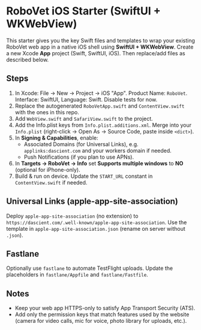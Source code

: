 
# RoboVet iOS Starter (SwiftUI + WKWebView)

This starter gives you the key Swift files and templates to wrap your existing RoboVet web app in a native iOS shell using **SwiftUI + WKWebView**. 
Create a new Xcode **App** project (Swift, SwiftUI, iOS). Then replace/add files as described below.

## Steps
1. In Xcode: File → New → Project → iOS "App". Product Name: `RoboVet`. Interface: SwiftUI, Language: Swift. Disable tests for now.
2. Replace the autogenerated `RoboVetApp.swift` and `ContentView.swift` with the ones in this repo.
3. Add `WebView.swift` and `SafariView.swift` to the project.
4. Add the Info.plist keys from `Info.plist.additions.xml`. Merge into your `Info.plist` (right-click → Open As → Source Code, paste inside `<dict>`).
5. In **Signing & Capabilities**, enable:
   - Associated Domains (for Universal Links), e.g. `applinks:dascient.com` and your workers domain if needed.
   - Push Notifications (if you plan to use APNs).
6. In **Targets → RoboVet → Info** set **Supports multiple windows** to **NO** (optional for iPhone-only).
7. Build & run on device. Update the `START_URL` constant in `ContentView.swift` if needed.

## Universal Links (apple-app-site-association)
Deploy `apple-app-site-association` (no extension) to `https://dascient.com/.well-known/apple-app-site-association`.
Use the template in `apple-app-site-association.json` (rename on server without `.json`).

## Fastlane
Optionally use `fastlane` to automate TestFlight uploads. Update the placeholders in `fastlane/Appfile` and `fastlane/Fastfile`.

## Notes
- Keep your web app HTTPS-only to satisfy App Transport Security (ATS).
- Add only the permission keys that match features used by the website (camera for video calls, mic for voice, photo library for uploads, etc.).
